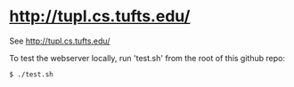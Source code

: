 # http://tupl.cs.tufts.edu/

See http://tupl.cs.tufts.edu/

To test the webserver locally, run 'test.sh' from the root of this github repo:

```bash
$ ./test.sh
```


